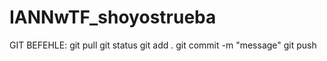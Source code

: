 # IANNwTF_shoyostrueba

GIT BEFEHLE:
git pull
git status
git add .
git commit -m "message"
git push
